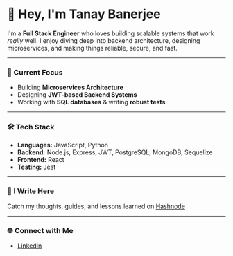 # 👋 Hey, I'm Tanay Banerjee

I'm a **Full Stack Engineer** who loves building scalable systems that work *really* well. I enjoy diving deep into backend architecture, designing microservices, and making things reliable, secure, and fast.

---

### 🔧 Current Focus
- Building **Microservices Architecture**
- Designing **JWT-based Backend Systems**
- Working with **SQL databases** & writing **robust tests**

---

### 🛠️ Tech Stack
- **Languages:** JavaScript, Python
- **Backend:** Node.js, Express, JWT, PostgreSQL, MongoDB, Sequelize
- **Frontend:** React
- **Testing:** Jest

---

### 📝 I Write Here
Catch my thoughts, guides, and lessons learned on [Hashnode](https://iamtanaybanerjee.hashnode.dev/)

---

### 🌐 Connect with Me
- [LinkedIn](https://www.linkedin.com/in/tanaybanerjeedev)

